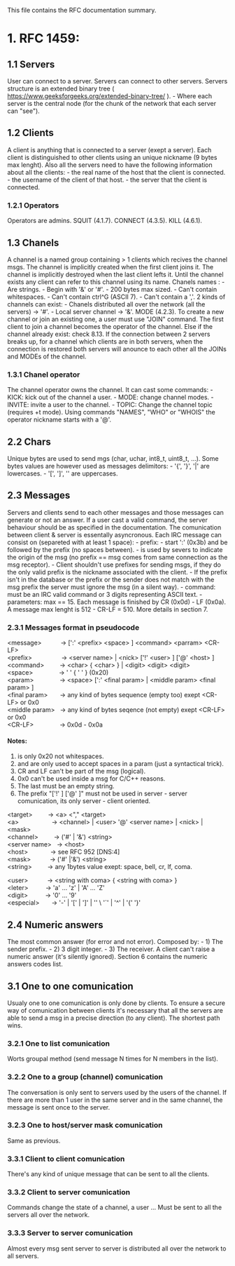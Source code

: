 
This file contains the RFC documentation summary.

# 1. RFC 1459:

## 1.1 Servers
User can connect to a server.
Servers can connect to other servers.
Servers structure is an extended binary tree ( https://www.geeksforgeeks.org/extended-binary-tree/ ).
	- Where each server is the central node (for the chunk of the network that each server can "see").

## 1.2 Clients
A client is anything that is connected to a server (exept a server).
Each client is distinguished to other clients using an unique nickname (9 bytes max lenght).
Also all the servers need to have the following information about all the clients:
	- the real name of the host that the client is connected.
	- the username of the client of that host.
	- the server that the client is connected.

### 1.2.1 Operators
Operators are admins.
SQUIT (4.1.7).
CONNECT (4.3.5).
KILL (4.6.1).

## 1.3 Chanels
A channel is a named group containing > 1 clients which recives the channel msgs.
The channel is implicitly created when the first client joins it.
The channel is implicitly destroyed when the last client lefts it.
Until the channel exists any client can refer to this channel using its name.
Chanels names :
	- Are strings.
	- Begin with '&' or '#'.
	- 200 bytes max sized.
	- Can't contain whitespaces.
	- Can't contain ctrl^G (ASCII 7).
	- Can't contain a ','.
2 kinds of channels can exist:
	- Chanels distributed all over the network (all the servers) -> '#'.
	- Local server channel -> '&'.
MODE (4.2.3).
To create a new channel or join an existing one, a user must use "JOIN" command.
The first client to join a channel becomes the operator of the channel.
Else if the channel already exist: check 8.13.
If the connection between 2 servers breaks up, for a channel which clients are in both servers, when the connection is restored both servers will anounce to each other all the JOINs and MODEs of the channel.

### 1.3.1 Chanel operator
The channel operator owns the channel.
It can cast some commands:
	- KICK: kick out of the channel a user.
	- MODE: change channel modes.
	- INVITE: invite a user to the channel.
	- TOPIC: Change the channel topic (requires +t mode).
Using commands "NAMES", "WHO" or "WHOIS" the operator nickname starts with a '@'.

## 2.2 Chars
Unique bytes are used to send mgs (char, uchar, int8_t, uint8_t, ...).
Some bytes values are however used as messages delimitors:
	- '{', '}', '|' are lowercases.
	- '[', ']', '\' are uppercases.

## 2.3 Messages
Servers and clients send to each other messages and those messages can generate or not an answer.
If a user cast a valid command, the server behaviour should be as specified in the documentation.
The comunication between client & server is essentally asyncronous.
Each IRC message can consist on (separeted with at least 1 space):
	- <optional> prefix:
		- start ':' (0x3b) and be followed by the prefix (no spaces between).
		- is used by severs to indicate the origin of the msg
			(no prefix == msg comes from same connection as the msg receptor).
		- Client shouldn't use prefixes for sending msgs, if they do the only valid prefix
			is the nickname associated with the client.
		- If the prefix isn't in the database or the prefix or the sender does not match with
			the msg prefix the server must ignore the msg (in a silent way).
	- command: must be an IRC valid command or 3 digits representing ASCII text.
	- parameters: max == 15.
Each message is finished by CR (0x0d) - LF (0x0a).
A message max lenght is 512 - CR-LF = 510.
More details in section 7.

### 2.3.1 Messages format in pseudocode

\<message\>  &nbsp; &nbsp; &nbsp; &nbsp; &nbsp;  -> [':' \<prefix\> \<space\> ] \<command\> \<parram\> \<CR-LF\>  
\<prefix\>  &nbsp; &nbsp; &nbsp; &nbsp; &nbsp; &nbsp; &nbsp; &nbsp;  -> \<server name\> | \<nick\> ['!' \<user\> ] ['@' \<host\> ]  
\<command\>  &nbsp; &nbsp; &nbsp; &nbsp;  -> \<char\> { \<char\> } | \<digit\> \<digit\> \<digit\>  
\<space\>  &nbsp; &nbsp; &nbsp; &nbsp; &nbsp; &nbsp; &nbsp;  -> ' ' { ' ' } (0x20)  
\<param\>  &nbsp; &nbsp; &nbsp; &nbsp; &nbsp; &nbsp; &nbsp;  -> \<space\> [':' \<final param\> | \<middle param\> \<final param\> ]  
\<final param\>  &nbsp; &nbsp; &nbsp;  -> any kind of bytes sequence (empty too) exept \<CR-LF\> or 0x0  
\<middle param\>  &nbsp; -> any kind of bytes seqence (not empty) exept \<CR-LF\> or 0x0  
\<CR-LF\>  &nbsp; &nbsp; &nbsp; &nbsp; &nbsp; &nbsp; &nbsp;  -> 0x0d - 0x0a  

#### Notes:
1) <space> is only 0x20 not whitespaces.
2) <final param> and <middle param> are only used to accept spaces in a param
	(just a syntactical trick).
3) CR and LF can't be part of the msg (logical).
4) 0x0 can't be used inside a msg for C/C++ reasons.
5) The last <param> must be an empty string.
6) The prefix "['!' <user> ] ['@' <host> ]" must not be used in
	server - server comunication, its only server - client oriented.

\<target\>  &nbsp; &nbsp; &nbsp; &nbsp;  -> \<a\> \<"," \<target\>  
\<a\>   &nbsp; &nbsp; &nbsp; &nbsp; &nbsp; &nbsp; &nbsp; &nbsp; &nbsp;  -> \<channel\> | \<user\> '@' \<server name\> | \<nick\> | \<mask\>  
\<channel\>   &nbsp; &nbsp; &nbsp; &nbsp;  -> ('#' | '&') \<string\>  
\<server name\>  &nbsp;  -> \<host\>  
\<host\>   &nbsp; &nbsp; &nbsp; &nbsp; &nbsp; &nbsp; -> see RFC 952 [DNS:4]  
\<mask\>   &nbsp; &nbsp; &nbsp; &nbsp; &nbsp; -> ('#' |'&') \<string\>  
\<string\>   &nbsp; &nbsp; &nbsp; &nbsp;  -> any 1bytes value exept: space, bell, cr, lf, coma.  

\<user\>   &nbsp; &nbsp; &nbsp; &nbsp; &nbsp;  -> \<string with coma\> { \<string with coma\> }  
\<leter\>   &nbsp; &nbsp; &nbsp; &nbsp; &nbsp;-> 'a' ... 'z' | 'A' ... 'Z'  
\<digit\>   &nbsp; &nbsp; &nbsp; &nbsp; &nbsp;-> '0' ... '9'  
\<especial\>   &nbsp; &nbsp; &nbsp; -> '-' | '[' | ']' | '\' \ '`' | '^' | '{' '}'  

## 2.4 Numeric answers
The most common answer (for error and not error).
Composed by:
	- 1) The sender prefix.
	- 2) 3 digit integer.
	- 3) The receiver.
A client can't raise a numeric answer (it's silently ignored).
Section 6 contains the numeric answers codes list.

## 3.1 One to one comunication
Usualy one to one comunication is only done by clients.
To ensure a secure way of comunication between clients it's necessary that all the servers are able to send a msg in a precise direction (to any client).
The shortest path wins.

### 3.2.1 One to list comunication
Worts groupal method (send message N times for N members in the list).

### 3.2.2 One to a group (channel) comunication
The conversation is only sent to servers used by the users of the channel.
If there are more than 1 user in the same server and in the same channel, the	message is sent once to the server.

### 3.2.3 One to host/server mask comunication
Same as previous.

### 3.3.1 Client to client comunication
There's any kind of unique message that can be sent to all the clients.

### 3.3.2 Client to server comunication
Commands change the state of a channel, a user ...
Must be sent to all the servers all over the network.

### 3.3.3 Server to server comunication
Almost every msg sent server to server is distributed all over the network to all servers.





